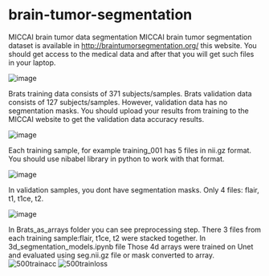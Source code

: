 # brain-tumor-segmentation
MICCAI brain tumor data segmentation
MICCAI brain tumor segmentation dataset is available in http://braintumorsegmentation.org/ this website. You should get access to the medical data and after that you will get such files in your laptop.


![image](https://user-images.githubusercontent.com/43410356/161015498-58cd49c8-74fc-45d3-a4ef-b6d4a8e334b8.png)

Brats training data consists of 371 subjects/samples.
Brats validation data consists of 127 subjects/samples. However, validation data has no segmentation masks. You should upload your results from training to the MICCAI website to get the validation data accuracy results.


![image](https://user-images.githubusercontent.com/43410356/161016201-896a93b6-54df-4597-b969-b4e4bb009d47.png)


Each training sample, for example training_001 has 5 files in nii.gz format. You should use nibabel library in python to work with that format.


![image](https://user-images.githubusercontent.com/43410356/161016386-49e4a13c-689e-4006-831e-7ec6817e2391.png)

In validation samples, you dont have segmentation masks. Only 4 files: flair, t1, t1ce, t2. 

![image](https://user-images.githubusercontent.com/43410356/161016638-ce63e67d-ef2e-4387-af4c-6aea7547aa83.png)


In Brats_as_arrays folder you can see preprocessing step. There 3 files from each training sample:flair, t1ce, t2 were stacked together.
In 3d_segmentation_models.ipynb file Those 4d arrays were trained on Unet and evaluated using seg.nii.gz file or mask converted to array. 
![500trainacc](https://user-images.githubusercontent.com/43410356/161956099-f689c84c-052c-4721-ac62-d333563138bc.png)
![500trainloss](https://user-images.githubusercontent.com/43410356/161956120-5026745b-ccee-499a-92aa-ff0f07c4d80e.png)

